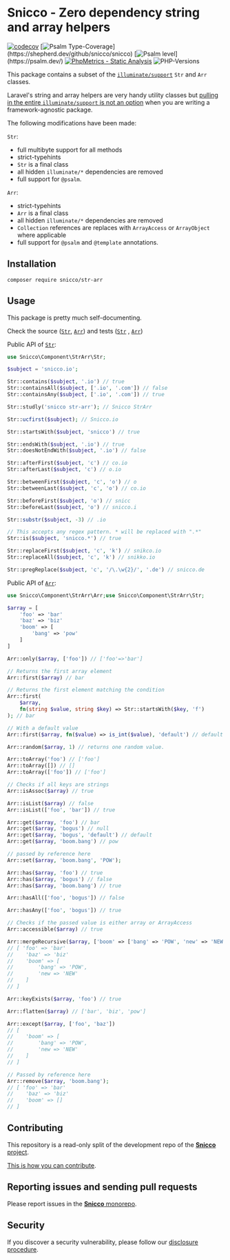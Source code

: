 # Snicco - Zero dependency string and array helpers

[![codecov](https://img.shields.io/badge/Coverage-100%25-success
)](https://codecov.io/gh/snicco/snicco)
[![Psalm Type-Coverage](https://shepherd.dev/github/snicco/snicco/coverage.svg?)](https://shepherd.dev/github/snicco/snicco)
[![Psalm level](https://shepherd.dev/github/snicco/snicco/level.svg?)](https://psalm.dev/)
[![PhpMetrics - Static Analysis](https://img.shields.io/badge/PhpMetrics-Static_Analysis-2ea44f)](https://snicco.github.io/snicco/phpmetrics/StrArr/index.html)
![PHP-Versions](https://img.shields.io/badge/PHP-%5E7.4%7C%5E8.0%7C%5E8.1-blue)

This package contains a subset of the [`illuminate/support`](https://github.com/illuminate/support) `Str` and `Arr`
classes.

Laravel's string and array helpers are very handy utility classes
but [pulling in the entire `illuminate/support` is not an option](https://mattallan.me/posts/dont-use-illuminate-support)
when you are writing a framework-agnostic package.

The following modifications have been made:

`Str`:

- full multibyte support for all methods
- strict-typehints
- `Str` is a final class
- all hidden `illuminate/*` dependencies are removed
- full support for `@psalm`.

`Arr`:

- strict-typehints
- `Arr` is a final class
- all hidden `illuminate/*` dependencies are removed
- `Collection` references are replaces with `ArrayAccess` or `ArrayObject` where applicable
- full support for `@psalm` and `@template` annotations.

## Installation

```shell
composer require snicco/str-arr
```

## Usage

This package is pretty much self-documenting.

Check the source ([`Str`](src/Str.php), [`Arr`](src/Arr.php)) and tests ([`Str`](tests/StrTest.php)
, [`Arr`](tests/ArrTest.php))

Public API of [`Str`](src/Str.php):

```php
use Snicco\Component\StrArr\Str;

$subject = 'snicco.io';

Str::contains($subject, '.io') // true
Str::containsAll($subject, ['.io', '.com']) // false
Str::containsAny($subject, ['.io', '.com']) // true

Str::studly('snicco str-arr'); // Snicco StrArr

Str::ucfirst($subject); // Snicco.io

Str::startsWith($subject, 'snicco') // true

Str::endsWith($subject, '.io') // true
Str::doesNotEndWith($subject, '.io') // false

Str::afterFirst($subject, 'c') // co.io
Str::afterLast($subject, 'c') // o.io

Str::betweenFirst($subject, 'c', 'o') // o
Str::betweenLast($subject, 'c', 'o') // co.io

Str::beforeFirst($subject, 'o') // snicc
Str::beforeLast($subject, 'o') // snicco.i

Str::substr($subject, -3) // .io

// This accepts any regex pattern. * will be replaced with ".*"
Str::is($subject, 'snicco.*') // true

Str::replaceFirst($subject, 'c', 'k') // snikco.io
Str::replaceAll($subject, 'c', 'k') // snikko.io

Str::pregReplace($subject, 'c', '/\.\w{2}/', '.de') // snicco.de
```

Public API of [`Arr`](src/Arr.php):

```php
use Snicco\Component\StrArr\Arr;use Snicco\Component\StrArr\Str;

$array = [
    'foo' => 'bar'
    'baz' => 'biz'
    'boom' => [
        'bang' => 'pow'
    ]   
]

Arr::only($array, ['foo']) // ['foo'=>'bar']

// Returns the first array element
Arr::first($array) // bar

// Returns the first element matching the condition
Arr::first(
    $array, 
    fn(string $value, string $key) => Str::startsWith($key, 'f')
); // bar

// With a default value
Arr::first($array, fn($value) => is_int($value), 'default') // default

Arr::random($array, 1) // returns one random value.

Arr::toArray('foo') // ['foo']
Arr::toArray([]) // []
Arr::toArray(['foo']) // ['foo']

// Checks if all keys are strings
Arr::isAssoc($array) // true

Arr::isList($array) // false
Arr::isList(['foo', 'bar']) // true

Arr::get($array, 'foo') // bar
Arr::get($array, 'bogus') // null
Arr::get($array, 'bogus', 'default') // default
Arr::get($array, 'boom.bang') // pow

// passed by reference here
Arr::set($array, 'boom.bang', 'POW');

Arr::has($array, 'foo') // true
Arr::has($array, 'bogus') // false
Arr::has($array, 'boom.bang') // true

Arr::hasAll(['foo', 'bogus']) // false

Arr::hasAny(['foo', 'bogus']) // true

// Checks if the passed value is either array or ArrayAccess
Arr::accessible($array) // true

Arr::mergeRecursive($array, ['boom' => ['bang' => 'POW', 'new' => 'NEW']]) 
// [ 'foo' => 'bar'
//    'baz' => 'biz'
//    'boom' => [
//        'bang' => 'POW',
//        'new => 'NEW'
//    ]
// ]

Arr::keyExists($array, 'foo') // true

Arr::flatten($array) // ['bar', 'biz', 'pow']

Arr::except($array, ['foo', 'baz'])
// [
//    'boom' => [
//        'bang' => 'POW',
//        'new => 'NEW'
//    ]
// ]

// Passed by reference here
Arr::remove($array, 'boom.bang');
// [ 'foo' => 'bar'
//    'baz' => 'biz'
//    'boom' => []
// ]

```

## Contributing

This repository is a read-only split of the development repo of the
[**Snicco** project](https://github.com/snicco/snicco).

[This is how you can contribute](https://github.com/snicco/snicco/blob/master/CONTRIBUTING.md).

## Reporting issues and sending pull requests

Please report issues in the
[**Snicco** monorepo](https://github.com/snicco/snicco/blob/master/CONTRIBUTING.md##using-the-issue-tracker).

## Security

If you discover a security vulnerability, please follow
our [disclosure procedure](https://github.com/snicco/snicco/blob/master/SECURITY.md).

